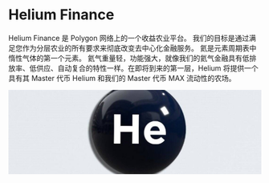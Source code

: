 # Helium Finance

Helium Finance 是 Polygon 网络上的一个收益农业平台。 我们的目标是通过满足您作为分层农业的所有要求来彻底改变去中心化金融服务。 氦是元素周期表中惰性气体的第一个元素。 氦气重量轻，功能强大，就像我们的氦气金融具有低排放率、低供应、自动复合的特性一样。在即将到来的第一层，Helium 将提供一个具有其 Master 代币 Helium 和我们的 Master 代币 MAX 流动性的农场。

![1080x360](1080x360.jpg)
